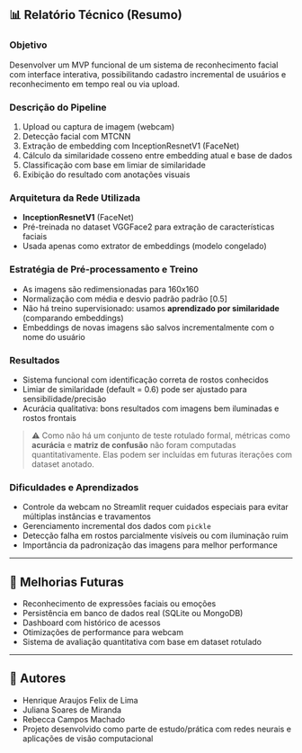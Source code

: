 ## 📊 Relatório Técnico (Resumo)

### Objetivo

Desenvolver um MVP funcional de um sistema de reconhecimento facial com interface interativa, possibilitando cadastro incremental de usuários e reconhecimento em tempo real ou via upload.

### Descrição do Pipeline

1. Upload ou captura de imagem (webcam)
2. Detecção facial com MTCNN
3. Extração de embedding com InceptionResnetV1 (FaceNet)
4. Cálculo da similaridade cosseno entre embedding atual e base de dados
5. Classificação com base em limiar de similaridade
6. Exibição do resultado com anotações visuais

### Arquitetura da Rede Utilizada

- **InceptionResnetV1** (FaceNet)
- Pré-treinada no dataset VGGFace2 para extração de características faciais
- Usada apenas como extrator de embeddings (modelo congelado)

### Estratégia de Pré-processamento e Treino

- As imagens são redimensionadas para 160x160
- Normalização com média e desvio padrão padrão [0.5]
- Não há treino supervisionado: usamos **aprendizado por similaridade** (comparando embeddings)
- Embeddings de novas imagens são salvos incrementalmente com o nome do usuário

### Resultados

- Sistema funcional com identificação correta de rostos conhecidos
- Limiar de similaridade (default = 0.6) pode ser ajustado para sensibilidade/precisão
- Acurácia qualitativa: bons resultados com imagens bem iluminadas e rostos frontais

> ⚠️ Como não há um conjunto de teste rotulado formal, métricas como **acurácia** e **matriz de confusão** não foram computadas quantitativamente. Elas podem ser incluídas em futuras iterações com dataset anotado.

### Dificuldades e Aprendizados

- Controle da webcam no Streamlit requer cuidados especiais para evitar múltiplas instâncias e travamentos
- Gerenciamento incremental dos dados com `pickle`
- Detecção falha em rostos parcialmente visíveis ou com iluminação ruim
- Importância da padronização das imagens para melhor performance

---

## 📝 Melhorias Futuras

- Reconhecimento de expressões faciais ou emoções
- Persistência em banco de dados real (SQLite ou MongoDB)
- Dashboard com histórico de acessos
- Otimizações de performance para webcam
- Sistema de avaliação quantitativa com base em dataset rotulado

---

## 👤 Autores

- Henrique Araujos Felix de Lima
- Juliana Soares de Miranda
- Rebecca Campos Machado
- Projeto desenvolvido como parte de estudo/prática com redes neurais e aplicações de visão computacional
